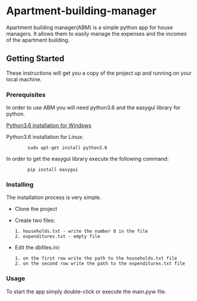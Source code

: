 # Apartment-building-manager

Apartment building manager(ABM) is a simple python app for house managers. It allows them to easily manage the expenses and the incomes 
of the apartment building.

## Getting Started

These instructions will get you a copy of the project up and running on your local machine. 

### Prerequisites

In order to use ABM you will need python3.6 and the easygui library for python.

[Python3.6 installation for Windows](https://www.ics.uci.edu/~pattis/common/handouts/pythoneclipsejava/python.html)

Python3.6 installation for Linux: 

            sudo apt-get install python3.6
            
In order to get the easygui library execute the following command:

            pip install easygui

### Installing

The installation process is very simple.

* Clone the project
* Create two files:

      1. households.txt - write the number 0 in the file
      2. expenditures.txt - empty file

* Edit the dbfiles.ini:
      
      1. on the first row write the path to the households.txt file
      2. on the second row write the path to the expenditures.txt file

### Usage

To start the app simply double-click or execute the main.pyw file.
